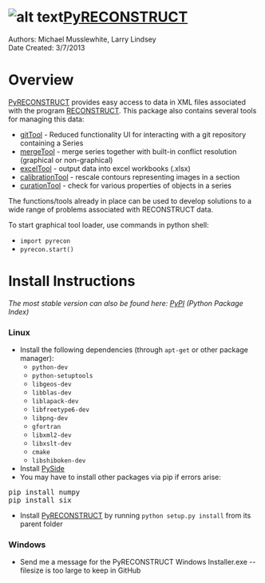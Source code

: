 ![alt text](https://github.com/wtrdrnkr/pyrecon/raw/master/icon.ico "PyRECONSTRUCT Icon")[PyRECONSTRUCT](https://pypi.python.org/pypi/PyRECONSTRUCT)
=============
Authors: Michael Musslewhite, Larry Lindsey<br>
Date Created: 3/7/2013<br>


# Overview
[PyRECONSTRUCT](https://pypi.python.org/pypi/PyRECONSTRUCT) provides easy access to data in XML files associated with the program [RECONSTRUCT](http://synapses.clm.utexas.edu/tools/reconstruct/reconstruct.stm).
This package also contains several tools for managing this data:
* [gitTool](https://github.com/wtrdrnkr/pyrecon/blob/docs/pyrecon/tools/gitTool/gitTool.md) - Reduced functionality UI for interacting with a git repository containing a Series
* [mergeTool](https://github.com/wtrdrnkr/pyrecon/blob/docs/pyrecon/tools/mergeTool/mergeTool.md) - merge series together with built-in conflict resolution (graphical or non-graphical)
* [excelTool](https://github.com/wtrdrnkr/pyrecon/blob/docs/pyrecon/tools/excelTool/excelTool.md) - output data into excel workbooks (.xlsx)
* [calibrationTool](https://github.com/wtrdrnkr/pyrecon/blob/docs/pyrecon/tools/calibrationTool/calibrationTool.md) - rescale contours representing images in a section
* [curationTool](https://github.com/wtrdrnkr/pyrecon/blob/docs/pyrecon/tools/curationTool/curationTool.md) - check for various properties of objects in a series

The functions/tools already in place can be used to develop solutions to a wide range of problems associated with RECONSTRUCT data.

To start graphical tool loader, use commands in python shell:
* `import pyrecon`
* `pyrecon.start()`

# Install Instructions
*The most stable version can also be found here: [PyPI](https://pypi.python.org/pypi/PyRECONSTRUCT) (Python Package Index)*

### Linux
* Install the following dependencies (through `apt-get` or other package manager):
    * `python-dev`
    * `python-setuptools`
    * `libgeos-dev`
    * `libblas-dev`
    * `liblapack-dev`
    * `libfreetype6-dev`
    * `libpng-dev`
    * `gfortran`
    * `libxml2-dev`
    * `libxslt-dev`
    * `cmake`
    * `libshiboken-dev`
* Install [PySide](http://qt-project.org/wiki/PySide)
* You may have to install other packages via pip if errors arise:
<pre>
pip install numpy
pip install six
</pre>
* Install [PyRECONSTRUCT](https://pypi.python.org/pypi/PyRECONSTRUCT) by running `python setup.py install` from its parent folder

### Windows
* Send me a message for the PyRECONSTRUCT Windows Installer.exe -- filesize is too large to keep in GitHub


